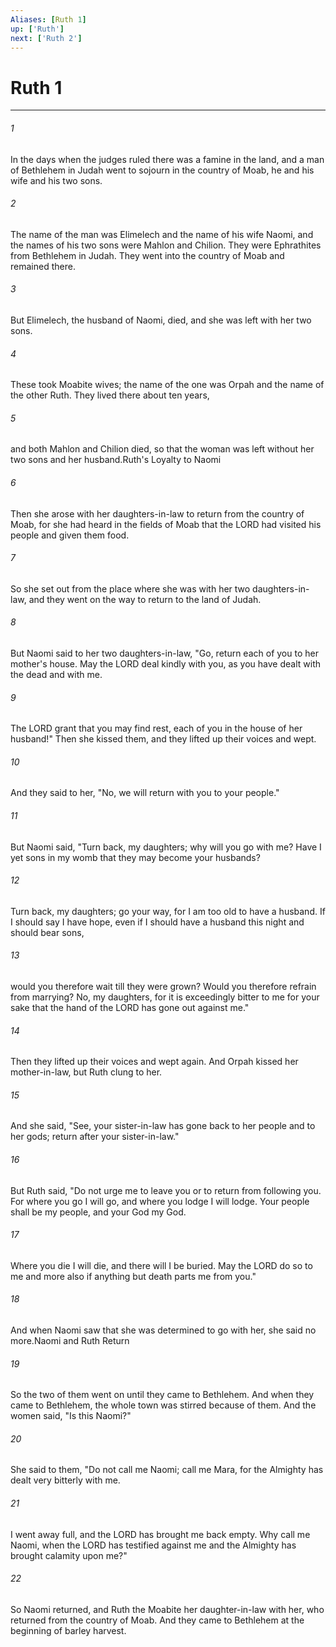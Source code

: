 ```yaml
---
Aliases: [Ruth 1]
up: ['Ruth']
next: ['Ruth 2']
---
```

# Ruth 1
***



###### 1 
In the days when the judges ruled there was a famine in the land, and a man of Bethlehem in Judah went to sojourn in the country of Moab, he and his wife and his two sons. 

###### 2 
The name of the man was Elimelech and the name of his wife Naomi, and the names of his two sons were Mahlon and Chilion. They were Ephrathites from Bethlehem in Judah. They went into the country of Moab and remained there. 

###### 3 
But Elimelech, the husband of Naomi, died, and she was left with her two sons. 

###### 4 
These took Moabite wives; the name of the one was Orpah and the name of the other Ruth. They lived there about ten years, 

###### 5 
and both Mahlon and Chilion died, so that the woman was left without her two sons and her husband.Ruth's Loyalty to Naomi 

###### 6 
Then she arose with her daughters-in-law to return from the country of Moab, for she had heard in the fields of Moab that the LORD had visited his people and given them food. 

###### 7 
So she set out from the place where she was with her two daughters-in-law, and they went on the way to return to the land of Judah. 

###### 8 
But Naomi said to her two daughters-in-law, "Go, return each of you to her mother's house. May the LORD deal kindly with you, as you have dealt with the dead and with me. 

###### 9 
The LORD grant that you may find rest, each of you in the house of her husband!" Then she kissed them, and they lifted up their voices and wept. 

###### 10 
And they said to her, "No, we will return with you to your people." 

###### 11 
But Naomi said, "Turn back, my daughters; why will you go with me? Have I yet sons in my womb that they may become your husbands? 

###### 12 
Turn back, my daughters; go your way, for I am too old to have a husband. If I should say I have hope, even if I should have a husband this night and should bear sons, 

###### 13 
would you therefore wait till they were grown? Would you therefore refrain from marrying? No, my daughters, for it is exceedingly bitter to me for your sake that the hand of the LORD has gone out against me." 

###### 14 
Then they lifted up their voices and wept again. And Orpah kissed her mother-in-law, but Ruth clung to her. 

###### 15 
And she said, "See, your sister-in-law has gone back to her people and to her gods; return after your sister-in-law." 

###### 16 
But Ruth said, "Do not urge me to leave you or to return from following you. For where you go I will go, and where you lodge I will lodge. Your people shall be my people, and your God my God. 

###### 17 
Where you die I will die, and there will I be buried. May the LORD do so to me and more also if anything but death parts me from you." 

###### 18 
And when Naomi saw that she was determined to go with her, she said no more.Naomi and Ruth Return 

###### 19 
So the two of them went on until they came to Bethlehem. And when they came to Bethlehem, the whole town was stirred because of them. And the women said, "Is this Naomi?" 

###### 20 
She said to them, "Do not call me Naomi; call me Mara, for the Almighty has dealt very bitterly with me. 

###### 21 
I went away full, and the LORD has brought me back empty. Why call me Naomi, when the LORD has testified against me and the Almighty has brought calamity upon me?" 

###### 22 
So Naomi returned, and Ruth the Moabite her daughter-in-law with her, who returned from the country of Moab. And they came to Bethlehem at the beginning of barley harvest.
